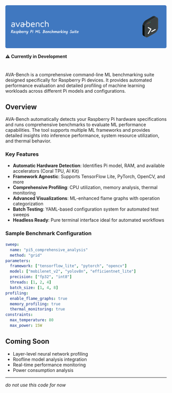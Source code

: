 <div align="center">
  <img src="./assets/github-header-image.png" alt="Project Banner" width="800"/>
</div>

**⚠️ Currently in Development**
# 

AVA-Bench is a comprehensive command-line ML benchmarking suite designed specifically for Raspberry Pi devices. It provides automated performance evaluation and detailed profiling of machine learning workloads across different Pi models and configurations.

## Overview

AVA-Bench automatically detects your Raspberry Pi hardware specifications and runs comprehensive benchmarks to evaluate ML performance capabilities. The tool supports multiple ML frameworks and provides detailed insights into inference performance, system resource utilization, and thermal behavior.

### Key Features

- **Automatic Hardware Detection**: Identifies Pi model, RAM, and available accelerators (Coral TPU, AI Kit)
- **Framework Agnostic**: Supports TensorFlow Lite, PyTorch, OpenCV, and more
- **Comprehensive Profiling**: CPU utilization, memory analysis, thermal monitoring
- **Advanced Visualizations**: ML-enhanced flame graphs with operation categorization
- **Batch Testing**: YAML-based configuration system for automated test sweeps
- **Headless Ready**: Pure terminal interface ideal for automated workflows

### Sample Benchmark Configuration

```yaml
sweep:
  name: "pi5_comprehensive_analysis"
  method: "grid"
parameters:
  framework: ["tensorflow_lite", "pytorch", "opencv"]
  model: ["mobilenet_v2", "yolov8n", "efficientnet_lite"]
  precision: ["fp32", "int8"]
  threads: [1, 2, 4]
  batch_size: [1, 4, 8]
profiling:
  enable_flame_graphs: true
  memory_profiling: true
  thermal_monitoring: true
constraints:
  max_temperature: 80
  max_power: 15W
```

## Coming Soon

- Layer-level neural network profiling
- Roofline model analysis integration
- Real-time performance monitoring
- Power consumption analysis

---

*do not use this code for now*
